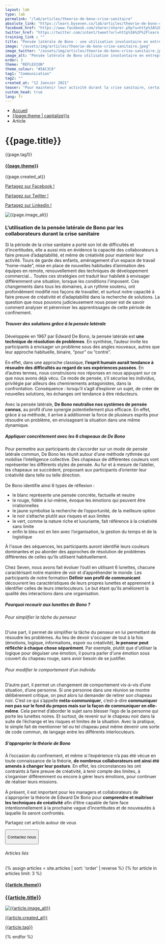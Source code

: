 ```yaml
---
layout: lab
type: lab
permalink: "/lab/articles/theorie-de-bono-crise-sanitaire"
absolute_link: "https://learn.byseven.co/lab/articles/theorie-de-bono-crise-sanitaire"
facebook_href: "https://www.facebook.com/sharer/sharer.php?u=http%3A%2F%2Flearn.byseven.co%2Flab%2Farticles%2Ftheorie-de-bono-crise-sanitaire&amp;src=sdkpreparse"
twitter_href: "https://twitter.com/intent/tweet?url=http%3A%2F%2Flearn.byseven.co%2Flab%2Farticles%2Ftheorie-de-bono-crise-sanitaire&text=Pens%C3%A9e%20lat%C3%A9rale%20de%20Bono%20%3A%20une%20utilisation%20involontaire%20en%20entreprise%20lors%20de%20la%20crise"
training_link : ""
title: "Pensée latérale de Bono : une utilisation involontaire en entreprise lors de la crise"
image: "/assets/img/articles/theorie-de-bono-crise-sanitaire.jpeg"
image_twitter: "/assets/img/articles/theorie-de-bono-crise-sanitaire.jpeg"
image_alt: "Pensée latérale de Bono utilisation involontaire en entreprise lors de la crise"
order: 3
theme: "RÉFLEXION"
theme_colour: "#5AC3C8"
tag1: "Communication"
tag2: ""
created_at: "12 Janvier 2021"
teaser: "Pour maintenir leur activité durant la crise sanitaire, certains collaborateurs ont fait preuve d’adaptabilité et de créativité. Sans s’en rendre compte, ils ont recouru à la théorie de Bono sur la pensée latérale, ce qui s’est avéré fort enrichissant."
custom_head: true
lang: fr
---
```


<div class="container-lab-article">
  <div class="lab-breadcrumb">
    <nav aria-label="Breadcrumb" class="breadcrumb">
      <ul>
        <li><a href="/lab">Accueil</a></li>
        <li><a href="/lab/{{page.theme | downcase}}s">{{page.theme | capitalize}}s</a></li>
        <li><span aria-current="page">Article</span></li>
      </ul>
    </nav>
  </div>
  <div class="lab-article-banner">
    <h1>{{page.title}}</h1>
    <div class="flex-row-between-centered">
      <p class="lab-article-banner-tag">{{page.tag1}}</p>
    </div>
    <div class="lab-article-banner-tags">
      <div class="lab-article-banner-tags-left">
        <a href="/lab/{{page.theme | downcase}}s"><h4 style='background-color: {{page.theme_colour}};'>{{page.theme}}</h4></a>
        <p class="lab-article-banner-tags-date">{{page.created_at}}</p>
      </div>
      <div class="lab-article-banner-tags-right">
        <div class="fb-share-button" data-href="{{page.absolute_link}}" data-layout="button" data-size="small">
          <a target="_blank" href="{{page.facebook_href}}" class='tooltip-facebook'>
            <i class="fab fa-facebook-f"></i>
            <div class="top">
              <p>Partagez sur Facebook !</p>
              <i></i>
            </div>
          </a>
        </div>
          <a class='tooltip-twitter' href='{{page.twitter_href}}' target="_blank">
            <i class="fab fa-twitter"></i>
            <div class="top">
              <p>Partagez sur Twitter !</p>
              <i></i>
            </div>
          </a>
          <a class='tooltip-linkedin' href='https://www.linkedin.com/sharing/share-offsite/?url={{site.url}}{{page.url}}' target='_blank'>
            <i class="fab fa-linkedin-in"></i>
            <div class="top">
              <p>Partagez sur Linkedin !</p>
              <i></i>
            </div>
          </a>
      </div>
    </div>
    <img src="{{page.image}}" alt="{{page.image_alt}}" style='object-position: 50% 85%;'>
  </div>
  <div class="lab-article-text">
    <div class="lab-article-text-primary">
      <h3 style='color: {{page.theme_colour}};'>L’utilisation de la pensée latérale de Bono par les collaborateurs durant la crise sanitaire</h3>
      <p>Si la période de la crise sanitaire a porté son lot de difficultés et d’incertitudes, elle a aussi mis en évidence la capacité des collaborateurs à faire preuve d’adaptabilité, et même de créativité pour maintenir leur activité. Tours de garde des enfants, aménagement d’un espace de travail “home-made”, mise en place de nouvelles habitudes d’animation des équipes en remote, renouvellement des techniques de développement commercial... Toutes ces stratégies ont traduit leur habileté à envisager différemment une situation, lorsque les conditions l'imposent. Ces changements dans tous les domaines, à un rythme soutenu, ont profondément modifié nos façons de travailler, et surtout notre capacité à faire preuve de créativité et d’adaptabilité dans la recherche de solutions. La question que nous pouvons judicieusement nous poser est de savoir comment analyser et pérenniser les apprentissages de cette période de confinement.</p>
      <div class="lab-article-text-separator" style='border: solid 2px {{page.theme_colour}};'></div>
    </div>
    <div class="lab-article-text-secondary">
      <h5>Trouver des solutions grâce à la pensée latérale</h5>
      <p>Développée en 1967 par Edward De Bono, la pensée latérale est <strong>une technique de résolution de problèmes</strong>. En synthèse, l’auteur invite les participants à envisager un problème sous des angles nouveaux, autres que leur approche habituelle, binaire, “pour” ou “contre”.
      <br><br>
      En effet, dans une approche classique, <strong>l’esprit humain aurait tendance à résoudre des difficultés au regard de ses expériences passées</strong>. En d’autres termes, nous construisons nos réponses en nous appuyant sur ce que nous avons déjà vécu. Ce mode de pensée, s’il sécurise les individus, privilégie par ailleurs des cheminements antagonistes, dans la confrontation. Conséquence : lorsqu’il s’agit d’explorer un sujet, de créer de nouvelles solutions, les échanges ont tendance à être réducteurs.
      <br><br>
      Avec la pensée latérale, <strong>De Bono neutralise nos systèmes de pensée connus</strong>, au profit d’une synergie potentiellement plus efficace. En effet, grâce à sa méthode, il arrive à additionner la force de plusieurs esprits pour résoudre un problème, en envisageant la situation dans une même dynamique.</p>
    </div>
    <div class="lab-article-text-secondary">
      <h5>Appliquer concrètement avec les 6 chapeaux de De Bono</h5>
      <p>Pour permettre aux participants de s’accorder sur un mode de pensée latérale commun, De Bono les réunit autour d’une méthode rythmée qui mobilise l’intelligence collective. Des chapeaux de différentes couleurs vont représenter les différents styles de pensée. Au fur et à mesure de l’atelier, les chapeaux se succèdent, proposant aux participants d’orienter leur créativité dans telle ou telle direction. <br><br>
      De Bono identifie ainsi 6 types de réflexion :</p>
      <ul>
      <li>le blanc représente une pensée concrète, factuelle et neutre </li>
      <li>le rouge, fidèle à lui-même, évoque les émotions qui peuvent être irrationnelles </li>
      <li>le jaune symbolise la recherche de l’opportunité, de la meilleure option</li>
      <li>le noir s’attache plutôt aux risques et aux limites</li>
      <li>le vert, comme la nature riche et luxuriante, fait référence à la créativité sans limite</li>
      <li>enfin le bleu est en lien avec l’organisation, la gestion du temps et de la logistique</li>
      </ul>
      <p>À l’issue des séquences, les participants auront identifié leurs couleurs dominantes et pu aborder des approches de résolution de problèmes différentes de celles qu’ils utilisent habituellement. <br><br>
      Chez Seven, nous avons fait évoluer l’outil en utilisant 6 lunettes, chacune caractérisant notre manière de voir et d’appréhender le monde. Les participants de notre formation <strong>Définir son profil de communicant</strong> découvrent les caractéristiques de leurs propres lunettes et apprennent à identifier celles de leurs interlocuteurs. Le but étant qu’ils améliorent la qualité des interactions dans une organisation.</p>
    </div>
    <div class="lab-article-text-secondary">
      <h5>Pourquoi recourir aux lunettes de Bono ?</h5>
    </div>
    <div class="lab-article-text-secondary">
      <h6>Pour simplifier la tâche du penseur</h6>
      <p>D’une part, il permet de simplifier la tâche du penseur en lui permettant de résoudre les problèmes. Au lieu de devoir s'occuper de tout à la fois (émotions, logique, informations, espoir ou créativité), <strong>le penseur peut réfléchir à chaque chose séparément</strong>. Par exemple, plutôt que d'utiliser la logique pour déguiser une émotion, il pourra parler d'une émotion sous couvert du chapeau rouge, sans avoir besoin de se justifier.</p>
      <!-- <div class="lab-article-text-secondary-image">
        <img src="/assets/img/articles/communication-non-verbale-tiktok_secondary.jpeg" alt="Maîtriser sa communication non-verbale">
      </div> -->
    </div>
    <div class="lab-article-text-secondary">
      <h6>Pour modifier le comportement d’un individu</h6>
      <p>D’autre part, il permet un changement de comportement vis-à-vis d’une situation, d’une personne. Si une personne dans une réunion se montre délibérement critique, on peut alors lui demander de retirer son chapeau noir. C’est ce qui s’appelle <strong>méta-communiquer</strong>, c’est-à-dire <strong>communiquer non pas sur le fond du propos mais sur la façon de communiquer en elle-même</strong>. Cela permet d’aborder le sujet sans blesser l’ego de la personne qui porte les lunettes noires. Et surtout, de revenir sur le chapeau noir dans la suite de l’échange et les risques et limites de la situation. Avec la pratique, le simple fait de mentionner tel ou tel chapeau peut même devenir une sorte de code commun, de langage entre les différents interlocuteurs.</p>
    </div>
    <div class="lab-article-text-secondary">
      <h5>S’approprier la théorie de Bono</h5>
      <p>À l’occasion du confinement, et même si l’expérience n’a pas été vécue en toute connaissance de la théorie, <strong>de nombreux collaborateurs ont ainsi été amenés à changer leur posture</strong>. En effet, les circonstances les ont contraints à faire preuve de créativité, à tenir compte des limites, à s’organiser différemment ou encore à gérer leurs émotions, pour continuer de réaliser leurs missions. <br><br>
      À présent, il est important pour les managers et collaborateurs de s’approprier la théorie de Edward De Bono pour <strong>comprendre et maîtriser les techniques de créativité</strong> afin d’être capable de faire face intentionnellement à la prochaine vague d’incertitudes et de nouveautés à laquelle ils seront confrontés. </p>
<!-- <button class="btn" type="button" style='background-color: {{page.theme_colour}};'><p>En savoir plus sur la formation</p></button> -->
    </div>
    <div class="lab-article-text-medias">
      <p>Partagez cet article autour de vous</p>
      <a target="_blank" href="{{page.facebook_href}}"><i class="fab fa-facebook-f"></i></a>
      <a href='{{page.twitter_href}}' target="_blank"><i class="fab fa-twitter"></i></a>
      <a href='https://www.linkedin.com/sharing/share-offsite/?url={{site.url}}{{page.url}}' target='_blank'><i class="fab fa-linkedin-in"></i></a>
    </div>
    <!-- <button class='btn btn-navbar-lab-2' data-toggle='modal' data-target='#contactUs'><p>Contactez nous</p></button> -->
    <a href="/" target="_blank">
      <button class='btn btn-navbar-lab-2'><p>Contactez nous</p></button>
    </a>
  </div>
</div>
<div class="lab-article-recents">
  <h6>Articles liés</h6>
  <div class="row">
    {% assign articles = site.articles | sort: 'order' | reverse %}
    {% for article in articles limit: 3 %}
    <div class="col-md-4">
      <a href="{{article.permalink}}">
        <div class="lab-article-recents-card">
          <h4 style='background-color: {{article.theme_colour}};'>{{article.theme}}</h4>
          <h3 class="lab-article-recents-card-title">{{article.title}}</h3>
          <div class="lab-article-recents-separator" style='border: 2px solid {{article.theme_colour}}'></div>
          <img src="{{article.image}}" alt="{{article.image_alt}}">
          <div class="lab-article-recents-tags">
            <p>{{article.created_at}}</p>
            <p>{{article.tag}}</p>
            <p></p>
          </div>
        </div>
      </a>
    </div>
    {% endfor %}
  </div>
</div>

<!-- Modal -->
<!-- <div class="modal fade" id="contactUs" tabindex="-1" role="dialog" aria-labelledby="myModalLabel">
  <div class="modal-dialog" role="document">
    <div class="modal-content">
      <div class="modal-header">
        <button type="button" class="close" data-dismiss="modal" aria-label="Close"><span aria-hidden="true">&times;</span></button>
        <div id="modal-title" style=" display: flex; justify-content: space-between;">
          <h3 class="modal-title" id="myModalLabel">Contactez-nous</h3>
        </div>
      </div>
      <div class="modal-body" id="modalNewBookinBody">
        <form action="https://seven-builder.herokuapp.com/contact_form" method="GET" id="contact-form">
          <div class="form-group">
            <label for="form-name">Votre nom</label>
            <input type="text" name="name" id='form-name' placeholder="Nom" class='form-control'>
          </div>
          <div class="form-group hidden">
            <label for="form-email">Votre adresse email</label>
            <input type="email" name="email_2" id='form-email2' placeholder="Adresse email" class='form-control'>
          </div>
          <div class="form-group">
            <label for="form-email">Votre adresse email</label>
            <input type="email" name="email" id='form-email' placeholder="Adresse email" class='form-control'>
          </div>
          <div class="form-group">
            <label for="form-message">Votre message</label>
            <textarea name="message" id="form-message" cols="30" rows="10" placeholder="Votre message" class='form-control'></textarea>
          </div>
          <button type="submit" class="btn contact-button" id='form-button'>Envoyez</button>
        </form>
      </div>
    </div>
  </div>
</div> -->

<script type="text/javascript">
  function recentCardFront() {
    var titles = document.querySelectorAll('.lab-article-recents-card-title');
    if (window.innerWidth > 1000) {
      var max = 0;
      titles.forEach((element) => {
        if (element.clientHeight > max) {
          max = element.clientHeight;
        }
      })
      titles.forEach((element) => {
        element.style.height = max.toString() + 'px';
      })
    } else {
      titles.forEach((element) => {
        element.style.height = 'auto';
      })
    }
  }
  recentCardFront();
  window.addEventListener('resize', recentCardFront);
</script>
